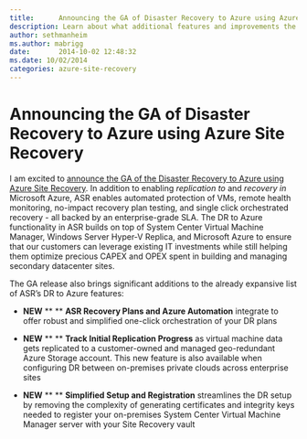 ```yaml
---
title:      Announcing the GA of Disaster Recovery to Azure using Azure Site Recovery
description: Learn about what additional features and improvements the GA release brings to the Disaster Recovery of Azure Site Recovery.
author: sethmanheim
ms.author: mabrigg
date:       2014-10-02 12:48:32
ms.date: 10/02/2014
categories: azure-site-recovery
---
```

# Announcing the GA of Disaster Recovery to Azure using Azure Site Recovery

I am excited to [announce the GA of the Disaster Recovery to Azure using Azure Site Recovery](https://aka.ms/asr_ga_virtualizationblog). In addition to enabling _replication to_ and _recovery in_ Microsoft Azure, ASR enables automated protection of VMs, remote health monitoring, no-impact recovery plan testing, and single click orchestrated recovery - all backed by an enterprise-grade SLA.  The DR to Azure functionality in ASR builds on top of System Center Virtual Machine Manager, Windows Server Hyper-V Replica, and Microsoft Azure to ensure that our customers can leverage existing IT investments while still helping them optimize precious CAPEX and OPEX spent in building and managing secondary datacenter sites. 

The GA release also brings significant additions to the already expansive list of ASR’s DR to Azure features:

  * **NEW** ** ** **ASR Recovery Plans and Azure Automation** integrate to offer robust and simplified one-click orchestration of your DR plans  

  * **NEW** ** ** **Track Initial Replication Progress** as virtual machine data gets replicated to a customer-owned and managed geo-redundant Azure Storage account. This new feature is also available when configuring DR between on-premises private clouds across enterprise sites
  * **NEW** ** ** **Simplified Setup and Registration** streamlines the DR setup by removing the complexity of generating certificates and integrity keys needed to register your on-premises System Center Virtual Machine Manager server with your Site Recovery vault


